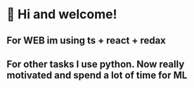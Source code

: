 # 👋 Hi and welcome!
  
## For WEB im using ts + react + redax

## For other tasks I use python. Now really motivated and spend a lot of time for ML 
